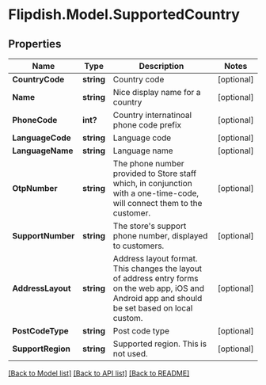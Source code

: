 # Flipdish.Model.SupportedCountry
## Properties

Name | Type | Description | Notes
------------ | ------------- | ------------- | -------------
**CountryCode** | **string** | Country code | [optional] 
**Name** | **string** | Nice display name for a country | [optional] 
**PhoneCode** | **int?** | Country internatinoal phone code prefix | [optional] 
**LanguageCode** | **string** | Language code | [optional] 
**LanguageName** | **string** | Language name | [optional] 
**OtpNumber** | **string** | The phone number provided to Store staff which, in conjunction with a one-time-code, will connect them to the customer. | [optional] 
**SupportNumber** | **string** | The store&#39;s support phone number, displayed to customers. | [optional] 
**AddressLayout** | **string** | Address layout format. This changes the layout of address entry forms on the web app, iOS and Android app and should be set based on local custom. | [optional] 
**PostCodeType** | **string** | Post code type | [optional] 
**SupportRegion** | **string** | Supported region. This is not used. | [optional] 

[[Back to Model list]](../README.md#documentation-for-models) [[Back to API list]](../README.md#documentation-for-api-endpoints) [[Back to README]](../README.md)

